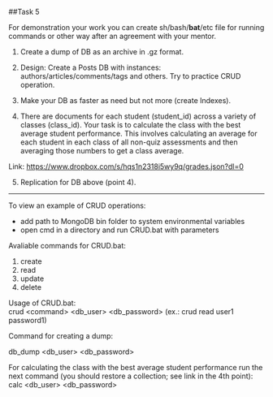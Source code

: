 ﻿##Task 5



For demonstration your work you can create sh/bash/<b>bat</b>/etc file for running commands or other way after an agreement with your mentor.
 
 
 
1) Create a dump of DB as an archive in .gz format.



2) Design: Create a Posts DB with instances: authors/articles/comments/tags and others. Try to practice CRUD operation.



3) Make your DB as faster as need but not more (create Indexes).



4) There are documents for each student (student_id) across a variety of classes (class_id). Your task is to calculate the class with the best average student performance. This involves calculating an average for each student in each class of all non-quiz assessments and then averaging those numbers to get a class average.



Link: https://www.dropbox.com/s/hqs1n2318i5wy9q/grades.json?dl=0



5) Replication for DB above (point 4).



<hr>

 
To view an example of CRUD operations:

+ add path to MongoDB bin folder to system environmental variables
+ open cmd in a directory and run CRUD.bat with parameters

Avaliable commands for CRUD.bat:

1. create
2. read
3. update
4. delete

Usage of CRUD.bat:  
crud \<command\> \<db_user\> \<db_password\> (ex.: crud read user1 password1)
  
Command for creating a dump:
  
db_dump \<db_user\> \<db_password\>

For calculating the class with the best average student performance run the next command (you should restore a collection; see link in the 4th point):  
calc \<db_user\> \<db_password\>
